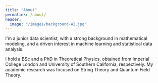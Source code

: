 ```yaml
---
title: "About"
permalink: /about/
header:
  image: "/images/background-AI.jpg"
---
```


I'm a junior data scientist, with a strong background in mathematical modeling, and a driven interest in machine learning and statistical data analysis.

I hold a BSc and a PhD in Theoretical Physics, obtained from Imperial College London and University of Southern California, respectively. My academic research was focused on String Theory and Quantum Field Theory.
